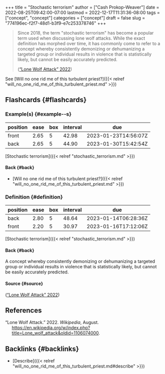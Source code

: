 +++
title = "Stochastic terrorism"
author = ["Cash Prokop-Weaver"]
date = 2022-08-25T09:42:00-07:00
lastmod = 2022-12-17T11:31:36-08:00
tags = ["concept", "concept"]
categories = ["concept"]
draft = false
slug = "774196ec-f2f7-48d1-b3f9-e7c253378746"
+++

> Since 2018, the term "stochastic terrorism" has become a popular term used when discussing lone wolf attacks. While the exact definition has morphed over time, it has commonly come to refer to a concept whereby consistently demonizing or dehumanizing a targeted group or individual results in violence that is statistically likely, but cannot be easily accurately predicted.
>
> (<a href="#citeproc_bib_item_1">“Lone Wolf Attack” 2022</a>)

See [Will no one rid me of this turbulent priest?]({{< relref "will_no_one_rid_me_of_this_turbulent_priest.md" >}})


## Flashcards {#flashcards}


### Example(s) {#example--s}

| position | ease | box | interval | due                  |
|----------|------|-----|----------|----------------------|
| front    | 2.65 | 5   | 42.98    | 2023-01-23T14:56:07Z |
| back     | 2.65 | 5   | 44.90    | 2023-01-30T15:42:54Z |

[Stochastic terrorism]({{< relref "stochastic_terrorism.md" >}})


#### Back {#back}

-   [Will no one rid me of this turbulent priest?]({{< relref "will_no_one_rid_me_of_this_turbulent_priest.md" >}})


### Definition {#definition}

| position | ease | box | interval | due                  |
|----------|------|-----|----------|----------------------|
| back     | 2.80 | 5   | 48.64    | 2023-01-14T06:28:36Z |
| front    | 2.20 | 5   | 30.97    | 2023-01-16T17:12:06Z |

[Stochastic terrorism]({{< relref "stochastic_terrorism.md" >}})


#### Back {#back}

A concept whereby consistently demonizing or dehumanizing a targeted group or individual results in violence that is statistically likely, but cannot be easily accurately predicted.


#### Source {#source}

(<a href="#citeproc_bib_item_1">“Lone Wolf Attack” 2022</a>)

## References

<style>.csl-entry{text-indent: -1.5em; margin-left: 1.5em;}</style><div class="csl-bib-body">
  <div class="csl-entry"><a id="citeproc_bib_item_1"></a>“Lone Wolf Attack.” 2022. <i>Wikipedia</i>, August. <a href="https://en.wikipedia.org/w/index.php?title=Lone_wolf_attack&oldid=1106074000">https://en.wikipedia.org/w/index.php?title=Lone_wolf_attack&#38;oldid=1106074000</a>.</div>
</div>


## Backlinks {#backlinks}

-   [Describe]({{< relref "will_no_one_rid_me_of_this_turbulent_priest.md#describe" >}})
